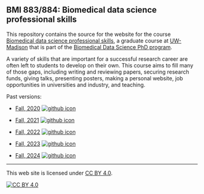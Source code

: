 ## BMI 883/884: Biomedical data science professional skills

This repository contains the source for the website for the course
[Biomedical data science professional
skills](https://kbroman.org/BMI883), a graduate course at
[UW-Madison](https://wisc.edu) that is part of the [Biomedical Data
Science PhD program](https://biostat.wiscweb.wisc.edu/education/current-students/phd-bds/).

A variety of skills that are important for a successful research
career are often left to students to develop on their own.
This course aims to fill many of those gaps, including writing and
reviewing papers, securing research funds, giving talks, presenting
posters, making a personal website, job opportunities in universities
and industry, and teaching.

Past versions:

- [Fall, 2020](https://kbroman.org/BMI883_fall2020/)
  [![github icon](https://kbroman.org/icons16/github-icon.png)](https://github.com/kbroman/BMI883_fall2020/)

- [Fall, 2021](https://kbroman.org/BMI883_fall2021/)
  [![github icon](https://kbroman.org/icons16/github-icon.png)](https://github.com/kbroman/BMI883_fall2021/)

- [Fall, 2022](https://kbroman.org/BMI883_fall2022/)
  [![github icon](https://kbroman.org/icons16/github-icon.png)](https://github.com/kbroman/BMI883_fall2022/)

- [Fall, 2023](https://kbroman.org/BMI883_fall2023/)
  [![github icon](https://kbroman.org/icons16/github-icon.png)](https://github.com/kbroman/BMI883_fall2023/)

- [Fall, 2024](https://kbroman.org/BMI883_fall2024/)
  [![github icon](https://kbroman.org/icons16/github-icon.png)](https://github.com/kbroman/BMI883_fall2024/)

---

This web site is licensed under
[CC BY 4.0](https://creativecommons.org/licenses/by/4.0/).

[![CC BY 4.0](https://licensebuttons.net/l/by/4.0/88x31.png)](https://creativecommons.org/licenses/by/4.0/)
